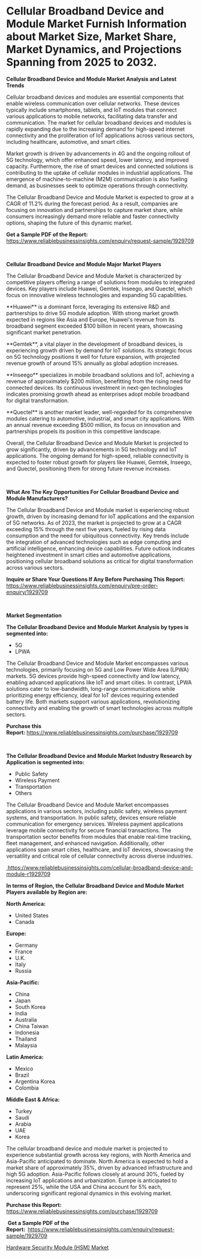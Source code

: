 <p><h1>Cellular Broadband Device and Module Market Furnish Information about Market Size, Market Share, Market Dynamics, and Projections Spanning from 2025 to 2032.</h1></p><p><strong>Cellular Broadband Device and Module Market Analysis and Latest Trends</strong></p>
<p><p>Cellular broadband devices and modules are essential components that enable wireless communication over cellular networks. These devices typically include smartphones, tablets, and IoT modules that connect various applications to mobile networks, facilitating data transfer and communication. The market for cellular broadband devices and modules is rapidly expanding due to the increasing demand for high-speed internet connectivity and the proliferation of IoT applications across various sectors, including healthcare, automotive, and smart cities.</p><p>Market growth is driven by advancements in 4G and the ongoing rollout of 5G technology, which offer enhanced speed, lower latency, and improved capacity. Furthermore, the rise of smart devices and connected solutions is contributing to the uptake of cellular modules in industrial applications. The emergence of machine-to-machine (M2M) communication is also fueling demand, as businesses seek to optimize operations through connectivity.</p><p>The Cellular Broadband Device and Module Market is expected to grow at a CAGR of 11.2% during the forecast period. As a result, companies are focusing on innovation and partnerships to capture market share, while consumers increasingly demand more reliable and faster connectivity options, shaping the future of this dynamic market.</p></p>
<p><strong>Get a Sample PDF of the Report:&nbsp;</strong> <a href="https://www.reliablebusinessinsights.com/enquiry/request-sample/1929709?utm_campaign=3385&utm_medium=2&utm_source=Github&utm_content=ia&utm_term=29032025&utm_id=cellular-broadband-device-and-module">https://www.reliablebusinessinsights.com/enquiry/request-sample/1929709</a></p>
<p>&nbsp;</p>
<p><strong>Cellular Broadband Device and Module Major Market Players</strong></p>
<p><p>The Cellular Broadband Device and Module Market is characterized by competitive players offering a range of solutions from modules to integrated devices. Key players include Huawei, Gemtek, Inseego, and Quectel, which focus on innovative wireless technologies and expanding 5G capabilities.</p><p>**Huawei** is a dominant force, leveraging its extensive R&D and partnerships to drive 5G module adoption. With strong market growth expected in regions like Asia and Europe, Huawei's revenue from its broadband segment exceeded $100 billion in recent years, showcasing significant market penetration.</p><p>**Gemtek**, a vital player in the development of broadband devices, is experiencing growth driven by demand for IoT solutions. Its strategic focus on 5G technology positions it well for future expansion, with projected revenue growth of around 15% annually as global adoption increases.</p><p>**Inseego** specializes in mobile broadband solutions and IoT, achieving a revenue of approximately $200 million, benefitting from the rising need for connected devices. Its continuous investment in next-gen technologies indicates promising growth ahead as enterprises adopt mobile broadband for digital transformation.</p><p>**Quectel** is another market leader, well-regarded for its comprehensive modules catering to automotive, industrial, and smart city applications. With an annual revenue exceeding $500 million, its focus on innovation and partnerships propels its position in this competitive landscape.</p><p>Overall, the Cellular Broadband Device and Module Market is projected to grow significantly, driven by advancements in 5G technology and IoT applications. The ongoing demand for high-speed, reliable connectivity is expected to foster robust growth for players like Huawei, Gemtek, Inseego, and Quectel, positioning them for strong future revenue increases.</p></p>
<p>&nbsp;</p>
<p><strong>What Are The Key Opportunities For Cellular Broadband Device and Module Manufacturers?</strong></p>
<p><p>The Cellular Broadband Device and Module market is experiencing robust growth, driven by increasing demand for IoT applications and the expansion of 5G networks. As of 2023, the market is projected to grow at a CAGR exceeding 15% through the next five years, fueled by rising data consumption and the need for ubiquitous connectivity. Key trends include the integration of advanced technologies such as edge computing and artificial intelligence, enhancing device capabilities. Future outlook indicates heightened investment in smart cities and automotive applications, positioning cellular broadband solutions as critical for digital transformation across various sectors.</p></p>
<p><strong>Inquire or Share Your Questions If Any Before Purchasing This Report:</strong> <a href="https://www.reliablebusinessinsights.com/enquiry/pre-order-enquiry/1929709?utm_campaign=3385&utm_medium=2&utm_source=Github&utm_content=ia&utm_term=29032025&utm_id=cellular-broadband-device-and-module">https://www.reliablebusinessinsights.com/enquiry/pre-order-enquiry/1929709</a></p>
<p>&nbsp;</p>
<p><strong>Market Segmentation</strong></p>
<p><strong>The Cellular Broadband Device and Module Market Analysis by types is segmented into:</strong></p>
<p><ul><li>5G</li><li>LPWA</li></ul></p>
<p><p>The Cellular Broadband Device and Module Market encompasses various technologies, primarily focusing on 5G and Low Power Wide Area (LPWA) markets. 5G devices provide high-speed connectivity and low latency, enabling advanced applications like IoT and smart cities. In contrast, LPWA solutions cater to low-bandwidth, long-range communications while prioritizing energy efficiency, ideal for IoT devices requiring extended battery life. Both markets support various applications, revolutionizing connectivity and enabling the growth of smart technologies across multiple sectors.</p></p>
<p><strong>Purchase this Report:&nbsp;</strong><a href="https://www.reliablebusinessinsights.com/purchase/1929709?utm_campaign=3385&utm_medium=2&utm_source=Github&utm_content=ia&utm_term=29032025&utm_id=cellular-broadband-device-and-module">https://www.reliablebusinessinsights.com/purchase/1929709</a></p>
<p>&nbsp;</p>
<p><strong>The Cellular Broadband Device and Module Market Industry Research by Application is segmented into:</strong></p>
<p><ul><li>Public Safety</li><li>Wireless Payment</li><li>Transportation</li><li>Others</li></ul></p>
<p><p>The Cellular Broadband Device and Module Market encompasses applications in various sectors, including public safety, wireless payment systems, and transportation. In public safety, devices ensure reliable communication for emergency services. Wireless payment applications leverage mobile connectivity for secure financial transactions. The transportation sector benefits from modules that enable real-time tracking, fleet management, and enhanced navigation. Additionally, other applications span smart cities, healthcare, and IoT devices, showcasing the versatility and critical role of cellular connectivity across diverse industries.</p></p>
<p><a href="https://www.reliablebusinessinsights.com/cellular-broadband-device-and-module-r1929709?utm_campaign=3385&utm_medium=2&utm_source=Github&utm_content=ia&utm_term=29032025&utm_id=cellular-broadband-device-and-module">&nbsp;https://www.reliablebusinessinsights.com/cellular-broadband-device-and-module-r1929709</a></p>
<p><strong>In terms of Region, the Cellular Broadband Device and Module Market Players available by Region are:</strong></p>
<p>
    <p> <strong> North America: </strong>
        <ul>
            <li>United States</li>
            <li>Canada</li>
        </ul>
        </p> 
    <p> <strong> Europe: </strong>
        <ul>
            <li>Germany</li>
            <li>France</li>
            <li>U.K.</li>
            <li>Italy</li>
            <li>Russia</li>
        </ul>
        </p> 
    <p> <strong> Asia-Pacific: </strong>
        <ul>
            <li>China</li>
            <li>Japan</li>
            <li>South Korea</li>
            <li>India</li>
            <li>Australia</li>
            <li>China Taiwan</li>
            <li>Indonesia</li>
            <li>Thailand</li>
            <li>Malaysia</li>
        </ul>
        </p> 
    <p> <strong> Latin America: </strong>
        <ul>
            <li>Mexico</li>
            <li>Brazil</li>
            <li>Argentina Korea</li>
            <li>Colombia</li>
        </ul>
        </p> 
    <p> <strong> Middle East & Africa: </strong>
        <ul>
            <li>Turkey</li>
            <li>Saudi</li>
            <li>Arabia</li>
            <li>UAE</li>
            <li>Korea</li>
        </ul>
    </p>
    </p>
<p><p>The cellular broadband device and module market is projected to experience substantial growth across key regions, with North America and Asia-Pacific anticipated to dominate. North America is expected to hold a market share of approximately 35%, driven by advanced infrastructure and high 5G adoption. Asia-Pacific follows closely at around 30%, fueled by increasing IoT applications and urbanization. Europe is anticipated to represent 25%, while the USA and China account for 5% each, underscoring significant regional dynamics in this evolving market.</p></p>
<p><strong>Purchase this Report: </strong><a href="https://www.reliablebusinessinsights.com/purchase/1929709?utm_campaign=3385&utm_medium=2&utm_source=Github&utm_content=ia&utm_term=29032025&utm_id=cellular-broadband-device-and-module">https://www.reliablebusinessinsights.com/purchase/1929709</a></p>
<p>&nbsp;<strong>Get a Sample PDF of the Report:&nbsp;&nbsp;</strong><a href="https://www.reliablebusinessinsights.com/enquiry/request-sample/1929709?utm_campaign=3385&utm_medium=2&utm_source=Github&utm_content=ia&utm_term=29032025&utm_id=cellular-broadband-device-and-module">https://www.reliablebusinessinsights.com/enquiry/request-sample/1929709</a></p>
<p><strong></strong></p>
<p><p><a href="https://github.com/kolffmaris58/Market-Research-Report-List-1/blob/main/hardware-security-module-hsm-market.md?utm_campaign=3385&utm_medium=2&utm_source=Github&utm_content=ia&utm_term=29032025&utm_id=cellular-broadband-device-and-module">Hardware Security Module (HSM) Market</a></p></p>
